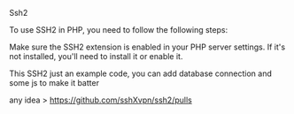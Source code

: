 Ssh2

To use SSH2 in PHP, you need to follow the following steps:

Make sure the SSH2 extension is enabled in your PHP server settings. If it's not installed, you'll need to install it or enable it.

This SSH2 just an example code, you can add database connection and some js to make it batter

any idea > https://github.com/sshXvpn/ssh2/pulls
